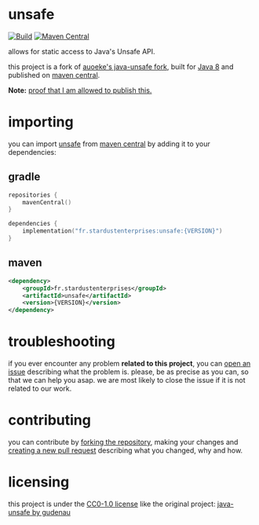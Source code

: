 # unsafe

[![Build][badge-github-ci]][project-gradle-ci]
[![Maven Central][badge-mvnc]][project-mvnc]

allows for static access to Java's Unsafe API.

this project is a fork of [auoeke's java-unsafe fork][auoeke-unsafe],
built for [Java 8][jvm] and published on [maven central][mvnc].

**Note:** [proof that I am allowed to publish this.][fork-proof]

# importing

you can import [unsafe][project-url] from [maven central][mvnc]
by adding it to your dependencies:

## gradle

```kotlin
repositories {
    mavenCentral()
}

dependencies {
    implementation("fr.stardustenterprises:unsafe:{VERSION}")
}
```

## maven

```xml
<dependency>
    <groupId>fr.stardustenterprises</groupId>
    <artifactId>unsafe</artifactId>
    <version>{VERSION}</version>
</dependency>
```

# troubleshooting

if you ever encounter any problem **related to this project**, you can [open an issue][new-issue] describing what the
problem is. please, be as precise as you can, so that we can help you asap. we are most likely to close the issue if it
is not related to our work.

# contributing

you can contribute by [forking the repository][fork], making your changes and [creating a new pull request][new-pr]
describing what you changed, why and how.

# licensing

this project is under the [CC0-1.0 license][project-license]
like the original project: [java-unsafe by gudenau][original-license]

<!-- Links -->

[jvm]: https://adoptium.net "adoptium website"

[kotlin]: https://kotlinlang.org "kotlin website"

[rust]: https://rust-lang.org "rust website"

[mvnc]: https://repo1.maven.org/maven2/ "maven central website"

[auoeke-unsafe]: https://github.com/auoeke/unsafe "auoeke's unsafe project"

[original-license]: https://github.com/gudenau/java-unsafe/blob/master/LICENSE "gudenau's java-unsafe license"

<!-- Project Links -->

[project-url]: https://github.com/stardust-enterprises/unsafe "project github repository"

[fork]: https://github.com/stardust-enterprises/unsafe/fork "fork this repository"

[new-pr]: https://github.com/stardust-enterprises/unsafe/pulls/new "create a new pull request"

[new-issue]: https://github.com/stardust-enterprises/unsafe/issues/new "create a new issue"

[project-mvnc]: https://maven-badges.herokuapp.com/maven-central/fr.stardustenterprises/unsafe "maven central repository"

[project-gradle-ci]: https://github.com/stardust-enterprises/unsafe/actions/workflows/gradle-ci.yml "gradle ci workflow"

[project-license]: https://github.com/stardust-enterprises/unsafe/blob/master/LICENSE "LICENSE source file"

<!-- Badges -->

[badge-mvnc]: https://maven-badges.herokuapp.com/maven-central/fr.stardustenterprises/unsafe/badge.svg "maven central badge"

[badge-github-ci]: https://github.com/stardust-enterprises/unsafe/actions/workflows/build.yml/badge.svg?branch=master "github actions badge"

<!-- Proofs -->

[fork-proof]: https://github.com/stardust-enterprises/unsafe/blob/master/.github/screenshots/fork_proof.png "proof that I can publish this fork"
